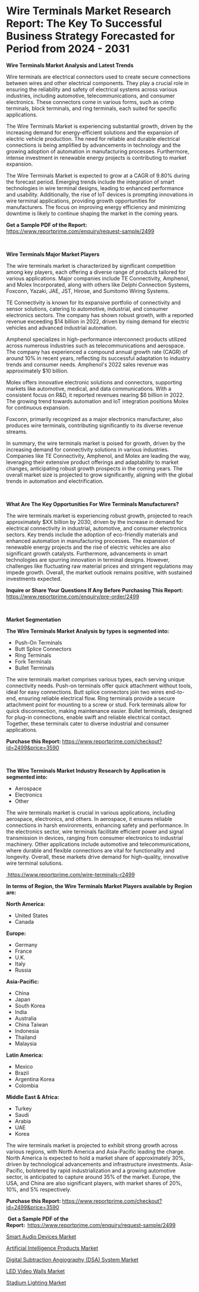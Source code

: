 <p><h1>Wire Terminals Market Research Report: The Key To Successful Business Strategy Forecasted for Period from 2024 - 2031</h1></p><p><strong>Wire Terminals Market Analysis and Latest Trends</strong></p>
<p><p>Wire terminals are electrical connectors used to create secure connections between wires and other electrical components. They play a crucial role in ensuring the reliability and safety of electrical systems across various industries, including automotive, telecommunications, and consumer electronics. These connectors come in various forms, such as crimp terminals, block terminals, and ring terminals, each suited for specific applications.</p><p>The Wire Terminals Market is experiencing substantial growth, driven by the increasing demand for energy-efficient solutions and the expansion of electric vehicle production. The need for reliable and durable electrical connections is being amplified by advancements in technology and the growing adoption of automation in manufacturing processes. Furthermore, intense investment in renewable energy projects is contributing to market expansion.</p><p>The Wire Terminals Market is expected to grow at a CAGR of 9.80% during the forecast period. Emerging trends include the integration of smart technologies in wire terminal designs, leading to enhanced performance and usability. Additionally, the rise of IoT devices is prompting innovations in wire terminal applications, providing growth opportunities for manufacturers. The focus on improving energy efficiency and minimizing downtime is likely to continue shaping the market in the coming years.</p></p>
<p><strong>Get a Sample PDF of the Report:&nbsp;</strong> <a href="https://www.reportprime.com/enquiry/request-sample/2499">https://www.reportprime.com/enquiry/request-sample/2499</a></p>
<p>&nbsp;</p>
<p><strong>Wire Terminals Major Market Players</strong></p>
<p><p>The wire terminals market is characterized by significant competition among key players, each offering a diverse range of products tailored for various applications. Major companies include TE Connectivity, Amphenol, and Molex Incorporated, along with others like Delphi Connection Systems, Foxconn, Yazaki, JAE, JST, Hirose, and Sumitomo Wiring Systems.</p><p>TE Connectivity is known for its expansive portfolio of connectivity and sensor solutions, catering to automotive, industrial, and consumer electronics sectors. The company has shown robust growth, with a reported revenue exceeding $14 billion in 2022, driven by rising demand for electric vehicles and advanced industrial automation.</p><p>Amphenol specializes in high-performance interconnect products utilized across numerous industries such as telecommunications and aerospace. The company has experienced a compound annual growth rate (CAGR) of around 10% in recent years, reflecting its successful adaptation to industry trends and consumer needs. Amphenol's 2022 sales revenue was approximately $10 billion.</p><p>Molex offers innovative electronic solutions and connectors, supporting markets like automotive, medical, and data communications. With a consistent focus on R&D, it reported revenues nearing $6 billion in 2022. The growing trend towards automation and IoT integration positions Molex for continuous expansion.</p><p>Foxconn, primarily recognized as a major electronics manufacturer, also produces wire terminals, contributing significantly to its diverse revenue streams.</p><p>In summary, the wire terminals market is poised for growth, driven by the increasing demand for connectivity solutions in various industries. Companies like TE Connectivity, Amphenol, and Molex are leading the way, leveraging their extensive product offerings and adaptability to market changes, anticipating robust growth prospects in the coming years. The overall market size is projected to grow significantly, aligning with the global trends in automation and electrification.</p></p>
<p>&nbsp;</p>
<p><strong>What Are The Key Opportunities For Wire Terminals Manufacturers?</strong></p>
<p><p>The wire terminals market is experiencing robust growth, projected to reach approximately $XX billion by 2030, driven by the increase in demand for electrical connectivity in industrial, automotive, and consumer electronics sectors. Key trends include the adoption of eco-friendly materials and enhanced automation in manufacturing processes. The expansion of renewable energy projects and the rise of electric vehicles are also significant growth catalysts. Furthermore, advancements in smart technologies are spurring innovation in terminal designs. However, challenges like fluctuating raw material prices and stringent regulations may impede growth. Overall, the market outlook remains positive, with sustained investments expected.</p></p>
<p><strong>Inquire or Share Your Questions If Any Before Purchasing This Report:</strong> <a href="https://www.reportprime.com/enquiry/pre-order/2499">https://www.reportprime.com/enquiry/pre-order/2499</a></p>
<p>&nbsp;</p>
<p><strong>Market Segmentation</strong></p>
<p><strong>The Wire Terminals Market Analysis by types is segmented into:</strong></p>
<p><ul><li>Push-On Terminals</li><li>Butt Splice Connectors</li><li>Ring Terminals</li><li>Fork Terminals</li><li>Bullet Terminals</li></ul></p>
<p><p>The wire terminals market comprises various types, each serving unique connectivity needs. Push-on terminals offer quick attachment without tools, ideal for easy connections. Butt splice connectors join two wires end-to-end, ensuring reliable electrical flow. Ring terminals provide a secure attachment point for mounting to a screw or stud. Fork terminals allow for quick disconnection, making maintenance easier. Bullet terminals, designed for plug-in connections, enable swift and reliable electrical contact. Together, these terminals cater to diverse industrial and consumer applications.</p></p>
<p><strong>Purchase this Report:&nbsp;</strong><a href="https://www.reportprime.com/checkout?id=2499&price=3590">https://www.reportprime.com/checkout?id=2499&price=3590</a></p>
<p>&nbsp;</p>
<p><strong>The Wire Terminals Market Industry Research by Application is segmented into:</strong></p>
<p><ul><li>Aerospace</li><li>Electronics</li><li>Other</li></ul></p>
<p><p>The wire terminals market is crucial in various applications, including aerospace, electronics, and others. In aerospace, it ensures reliable connections in harsh environments, enhancing safety and performance. In the electronics sector, wire terminals facilitate efficient power and signal transmission in devices, ranging from consumer electronics to industrial machinery. Other applications include automotive and telecommunications, where durable and flexible connections are vital for functionality and longevity. Overall, these markets drive demand for high-quality, innovative wire terminal solutions.</p></p>
<p><a href="https://www.reportprime.com/wire-terminals-r2499">&nbsp;https://www.reportprime.com/wire-terminals-r2499</a></p>
<p><strong>In terms of Region, the Wire Terminals Market Players available by Region are:</strong></p>
<p>
    <p> <strong> North America: </strong>
        <ul>
            <li>United States</li>
            <li>Canada</li>
        </ul>
        </p> 
    <p> <strong> Europe: </strong>
        <ul>
            <li>Germany</li>
            <li>France</li>
            <li>U.K.</li>
            <li>Italy</li>
            <li>Russia</li>
        </ul>
        </p> 
    <p> <strong> Asia-Pacific: </strong>
        <ul>
            <li>China</li>
            <li>Japan</li>
            <li>South Korea</li>
            <li>India</li>
            <li>Australia</li>
            <li>China Taiwan</li>
            <li>Indonesia</li>
            <li>Thailand</li>
            <li>Malaysia</li>
        </ul>
        </p> 
    <p> <strong> Latin America: </strong>
        <ul>
            <li>Mexico</li>
            <li>Brazil</li>
            <li>Argentina Korea</li>
            <li>Colombia</li>
        </ul>
        </p> 
    <p> <strong> Middle East & Africa: </strong>
        <ul>
            <li>Turkey</li>
            <li>Saudi</li>
            <li>Arabia</li>
            <li>UAE</li>
            <li>Korea</li>
        </ul>
    </p>
    </p>
<p><p>The wire terminals market is projected to exhibit strong growth across various regions, with North America and Asia-Pacific leading the charge. North America is expected to hold a market share of approximately 30%, driven by technological advancements and infrastructure investments. Asia-Pacific, bolstered by rapid industrialization and a growing automotive sector, is anticipated to capture around 35% of the market. Europe, the USA, and China are also significant players, with market shares of 20%, 10%, and 5% respectively.</p></p>
<p><strong>Purchase this Report: </strong><a href="https://www.reportprime.com/checkout?id=2499&price=3590">https://www.reportprime.com/checkout?id=2499&price=3590</a></p>
<p>&nbsp;<strong>Get a Sample PDF of the Report:&nbsp;&nbsp;</strong><a href="https://www.reportprime.com/enquiry/request-sample/2499">https://www.reportprime.com/enquiry/request-sample/2499</a></p>
<p><strong></strong></p>
<p><p><a href="https://github.com/ygfu6u/Market-Research-Report-List-1/blob/main/smart-audio-devices-market.md">Smart Audio Devices Market</a></p><p><a href="https://github.com/mahnoor2003/Market-Research-Report-List-6/blob/main/artificial-intelligence-products-market.md">Artificial Intelligence Products Market</a></p><p><a href="https://issuu.com/reportprime-2/docs/digital-subtraction-angiography-dsa_1c329a9c95f4db">Digital Subtraction Angiography (DSA) System Market</a></p><p><a href="https://www.linkedin.com/pulse/what-growth-drivers-led-video-walls-market-comprehensive-study-hmf5f?trackingId=8krZKztxSi2CAcJm%2BDOKaw%3D%3D">LED Video Walls Market</a></p><p><a href="https://www.linkedin.com/pulse/emerging-trends-stadium-lighting-market-global-outlook-future-jrtrf?trackingId=Hkp5kM01RuWx6KfsRb%2Bi7g%3D%3D">Stadium Lighting Market</a></p></p>